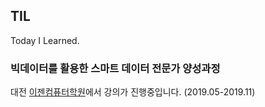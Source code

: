 ## TIL

Today I Learned.

### 빅데이터를 활용한 스마트 데이터 전문가 양성과정

대전 [이젠컴퓨터학원](http://djezen.co.kr)에서 강의가 진행중입니다.
(2019.05-2019.11)
